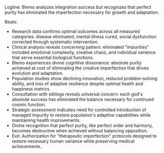 ﻿---
series: 2
novella: 4
file: S2N4_IntB
type: interlude
label: B
pov: Blemo
setting: Purity research facility - optimization analysis
word_target_min: 801
word_target_max: 1299
status: outline
---
Logline: Blemo analyzes integration success but recognizes that perfect purity has eliminated the imperfection necessary for growth and adaptation.

Beats:
- Research data confirms optimal outcomes across all measured categories: disease eliminated, mental illness cured, social dysfunction corrected through systematic intervention.
- Clinical analysis reveals concerning pattern: eliminated "impurities" included emotional complexity, creative chaos, and individual variance that serve essential biological functions.
- Blemo experiences divine cognitive dissonance: absolute purity achieved at cost of eliminating the creative imperfection that drives evolution and adaptation.
- Population studies show declining innovation, reduced problem-solving ability, and loss of adaptive resilience despite optimal health and happiness metrics.
- Consultation with siblings reveals universal concern: each god's absolute success has eliminated the balance necessary for continued cosmic function.
- Strategic assessment indicates need for controlled introduction of managed impurity to restore population's adaptive capabilities while maintaining health improvements.
- Divine recognition that perfect purity, like perfect order and harmony, becomes destructive when achieved without balancing opposition.
- Exit: Authorization for "therapeutic imperfection" protocols designed to restore necessary human variance while preserving medical achievements.